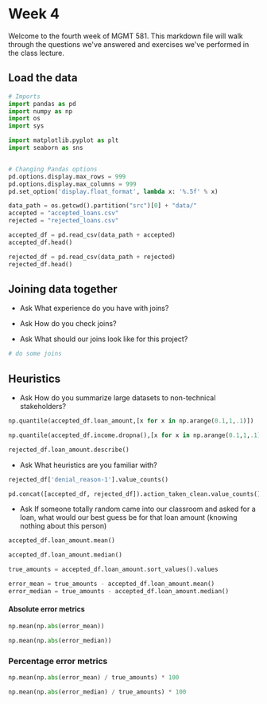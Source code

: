 # Week 4

Welcome to the fourth week of MGMT 581. This markdown file will walk through the questions we've answered and exercises we've performed in the class lecture.

## Load the data
```python
# Imports
import pandas as pd
import numpy as np
import os
import sys

import matplotlib.pyplot as plt
import seaborn as sns


# Changing Pandas options
pd.options.display.max_rows = 999
pd.options.display.max_columns = 999
pd.set_option('display.float_format', lambda x: '%.5f' % x)
```

```python
data_path = os.getcwd().partition("src")[0] + "data/"
accepted = "accepted_loans.csv"
rejected = "rejected_loans.csv"
```

```python
accepted_df = pd.read_csv(data_path + accepted)
accepted_df.head()
```

```python
rejected_df = pd.read_csv(data_path + rejected)
rejected_df.head()
```

## Joining data together

- Ask What experience do you have with joins?

- Ask How do you check joins?

- Ask What should our joins look like for this project?

```python
# do some joins
```

## Heuristics

- Ask How do you summarize large datasets to non-technical stakeholders?

```python
np.quantile(accepted_df.loan_amount,[x for x in np.arange(0.1,1,.1)])
```

```python
np.quantile(accepted_df.income.dropna(),[x for x in np.arange(0.1,1,.1)])
```

```python
rejected_df.loan_amount.describe()
```

- Ask What heuristics are you familiar with?

```python
rejected_df['denial_reason-1'].value_counts()
```

```python
pd.concat([accepted_df, rejected_df]).action_taken_clean.value_counts() / pd.concat([accepted_df, rejected_df]).shape[0]
```

- Ask If someone totally random came into our classroom and asked for a loan, what would our best guess be for that loan amount (knowing nothing about this person)

```python
accepted_df.loan_amount.mean()
```

```python
accepted_df.loan_amount.median()
```

```python
true_amounts = accepted_df.loan_amount.sort_values().values
```

```python
error_mean = true_amounts - accepted_df.loan_amount.mean()
error_median = true_amounts - accepted_df.loan_amount.median()
```

#### Absolute error metrics

```python
np.mean(np.abs(error_mean))
```

```python
np.mean(np.abs(error_median))
```

### Percentage error metrics

```python
np.mean(np.abs(error_mean) / true_amounts) * 100
```

```python
np.mean(np.abs(error_median) / true_amounts) * 100
```
